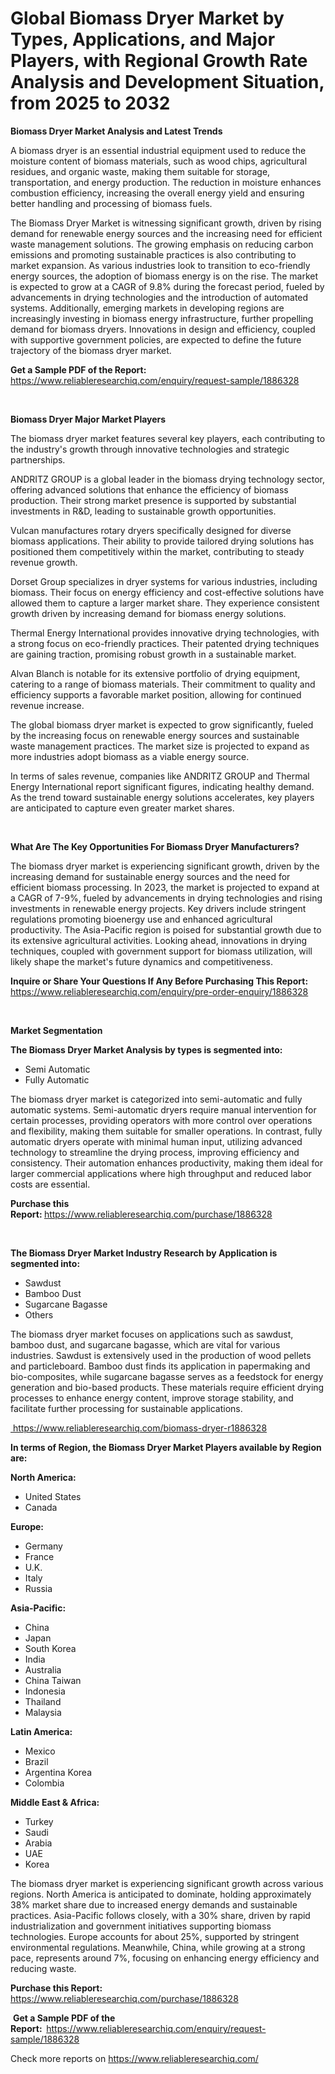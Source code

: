 <p><h1>Global Biomass Dryer Market by Types, Applications, and Major Players, with Regional Growth Rate Analysis and Development Situation, from 2025 to 2032</h1></p><p><strong>Biomass Dryer Market Analysis and Latest Trends</strong></p>
<p><p>A biomass dryer is an essential industrial equipment used to reduce the moisture content of biomass materials, such as wood chips, agricultural residues, and organic waste, making them suitable for storage, transportation, and energy production. The reduction in moisture enhances combustion efficiency, increasing the overall energy yield and ensuring better handling and processing of biomass fuels.</p><p>The Biomass Dryer Market is witnessing significant growth, driven by rising demand for renewable energy sources and the increasing need for efficient waste management solutions. The growing emphasis on reducing carbon emissions and promoting sustainable practices is also contributing to market expansion. As various industries look to transition to eco-friendly energy sources, the adoption of biomass energy is on the rise. The market is expected to grow at a CAGR of 9.8% during the forecast period, fueled by advancements in drying technologies and the introduction of automated systems. Additionally, emerging markets in developing regions are increasingly investing in biomass energy infrastructure, further propelling demand for biomass dryers. Innovations in design and efficiency, coupled with supportive government policies, are expected to define the future trajectory of the biomass dryer market.</p></p>
<p><strong>Get a Sample PDF of the Report:&nbsp;</strong> <a href="https://www.reliableresearchiq.com/enquiry/request-sample/1886328?utm_campaign=2309&utm_medium=2&utm_source=Github&utm_content=ia&utm_term=20022025&utm_id=biomass-dryer">https://www.reliableresearchiq.com/enquiry/request-sample/1886328</a></p>
<p>&nbsp;</p>
<p><strong>Biomass Dryer Major Market Players</strong></p>
<p><p>The biomass dryer market features several key players, each contributing to the industry's growth through innovative technologies and strategic partnerships. </p><p>ANDRITZ GROUP is a global leader in the biomass drying technology sector, offering advanced solutions that enhance the efficiency of biomass production. Their strong market presence is supported by substantial investments in R&D, leading to sustainable growth opportunities.</p><p>Vulcan manufactures rotary dryers specifically designed for diverse biomass applications. Their ability to provide tailored drying solutions has positioned them competitively within the market, contributing to steady revenue growth. </p><p>Dorset Group specializes in dryer systems for various industries, including biomass. Their focus on energy efficiency and cost-effective solutions have allowed them to capture a larger market share. They experience consistent growth driven by increasing demand for biomass energy solutions.</p><p>Thermal Energy International provides innovative drying technologies, with a strong focus on eco-friendly practices. Their patented drying techniques are gaining traction, promising robust growth in a sustainable market.</p><p>Alvan Blanch is notable for its extensive portfolio of drying equipment, catering to a range of biomass materials. Their commitment to quality and efficiency supports a favorable market position, allowing for continued revenue increase.</p><p>The global biomass dryer market is expected to grow significantly, fueled by the increasing focus on renewable energy sources and sustainable waste management practices. The market size is projected to expand as more industries adopt biomass as a viable energy source.</p><p>In terms of sales revenue, companies like ANDRITZ GROUP and Thermal Energy International report significant figures, indicating healthy demand. As the trend toward sustainable energy solutions accelerates, key players are anticipated to capture even greater market shares.</p></p>
<p>&nbsp;</p>
<p><strong>What Are The Key Opportunities For Biomass Dryer Manufacturers?</strong></p>
<p><p>The biomass dryer market is experiencing significant growth, driven by the increasing demand for sustainable energy sources and the need for efficient biomass processing. In 2023, the market is projected to expand at a CAGR of 7-9%, fueled by advancements in drying technologies and rising investments in renewable energy projects. Key drivers include stringent regulations promoting bioenergy use and enhanced agricultural productivity. The Asia-Pacific region is poised for substantial growth due to its extensive agricultural activities. Looking ahead, innovations in drying techniques, coupled with government support for biomass utilization, will likely shape the market's future dynamics and competitiveness.</p></p>
<p><strong>Inquire or Share Your Questions If Any Before Purchasing This Report:</strong> <a href="https://www.reliableresearchiq.com/enquiry/pre-order-enquiry/1886328?utm_campaign=2309&utm_medium=2&utm_source=Github&utm_content=ia&utm_term=20022025&utm_id=biomass-dryer">https://www.reliableresearchiq.com/enquiry/pre-order-enquiry/1886328</a></p>
<p>&nbsp;</p>
<p><strong>Market Segmentation</strong></p>
<p><strong>The Biomass Dryer Market Analysis by types is segmented into:</strong></p>
<p><ul><li>Semi Automatic</li><li>Fully Automatic</li></ul></p>
<p><p>The biomass dryer market is categorized into semi-automatic and fully automatic systems. Semi-automatic dryers require manual intervention for certain processes, providing operators with more control over operations and flexibility, making them suitable for smaller operations. In contrast, fully automatic dryers operate with minimal human input, utilizing advanced technology to streamline the drying process, improving efficiency and consistency. Their automation enhances productivity, making them ideal for larger commercial applications where high throughput and reduced labor costs are essential.</p></p>
<p><strong>Purchase this Report:&nbsp;</strong><a href="https://www.reliableresearchiq.com/purchase/1886328?utm_campaign=2309&utm_medium=2&utm_source=Github&utm_content=ia&utm_term=20022025&utm_id=biomass-dryer">https://www.reliableresearchiq.com/purchase/1886328</a></p>
<p>&nbsp;</p>
<p><strong>The Biomass Dryer Market Industry Research by Application is segmented into:</strong></p>
<p><ul><li>Sawdust</li><li>Bamboo Dust</li><li>Sugarcane Bagasse</li><li>Others</li></ul></p>
<p><p>The biomass dryer market focuses on applications such as sawdust, bamboo dust, and sugarcane bagasse, which are vital for various industries. Sawdust is extensively used in the production of wood pellets and particleboard. Bamboo dust finds its application in papermaking and bio-composites, while sugarcane bagasse serves as a feedstock for energy generation and bio-based products. These materials require efficient drying processes to enhance energy content, improve storage stability, and facilitate further processing for sustainable applications.</p></p>
<p><a href="https://www.reliableresearchiq.com/biomass-dryer-r1886328?utm_campaign=2309&utm_medium=2&utm_source=Github&utm_content=ia&utm_term=20022025&utm_id=biomass-dryer">&nbsp;https://www.reliableresearchiq.com/biomass-dryer-r1886328</a></p>
<p><strong>In terms of Region, the Biomass Dryer Market Players available by Region are:</strong></p>
<p>
    <p> <strong> North America: </strong>
        <ul>
            <li>United States</li>
            <li>Canada</li>
        </ul>
        </p> 
    <p> <strong> Europe: </strong>
        <ul>
            <li>Germany</li>
            <li>France</li>
            <li>U.K.</li>
            <li>Italy</li>
            <li>Russia</li>
        </ul>
        </p> 
    <p> <strong> Asia-Pacific: </strong>
        <ul>
            <li>China</li>
            <li>Japan</li>
            <li>South Korea</li>
            <li>India</li>
            <li>Australia</li>
            <li>China Taiwan</li>
            <li>Indonesia</li>
            <li>Thailand</li>
            <li>Malaysia</li>
        </ul>
        </p> 
    <p> <strong> Latin America: </strong>
        <ul>
            <li>Mexico</li>
            <li>Brazil</li>
            <li>Argentina Korea</li>
            <li>Colombia</li>
        </ul>
        </p> 
    <p> <strong> Middle East & Africa: </strong>
        <ul>
            <li>Turkey</li>
            <li>Saudi</li>
            <li>Arabia</li>
            <li>UAE</li>
            <li>Korea</li>
        </ul>
    </p>
    </p>
<p><p>The biomass dryer market is experiencing significant growth across various regions. North America is anticipated to dominate, holding approximately 38% market share due to increased energy demands and sustainable practices. Asia-Pacific follows closely, with a 30% share, driven by rapid industrialization and government initiatives supporting biomass technologies. Europe accounts for about 25%, supported by stringent environmental regulations. Meanwhile, China, while growing at a strong pace, represents around 7%, focusing on enhancing energy efficiency and reducing waste.</p></p>
<p><strong>Purchase this Report: </strong><a href="https://www.reliableresearchiq.com/purchase/1886328?utm_campaign=2309&utm_medium=2&utm_source=Github&utm_content=ia&utm_term=20022025&utm_id=biomass-dryer">https://www.reliableresearchiq.com/purchase/1886328</a></p>
<p>&nbsp;<strong>Get a Sample PDF of the Report:&nbsp;&nbsp;</strong><a href="https://www.reliableresearchiq.com/enquiry/request-sample/1886328?utm_campaign=2309&utm_medium=2&utm_source=Github&utm_content=ia&utm_term=20022025&utm_id=biomass-dryer">https://www.reliableresearchiq.com/enquiry/request-sample/1886328</a></p>
<p><strong></strong></p>
<p>Check more reports on <a href="https://www.reliableresearchiq.com/?utm_campaign=2309&utm_medium=2&utm_source=Github&utm_content=ia&utm_term=20022025&utm_id=biomass-dryer">https://www.reliableresearchiq.com/</a></p>
